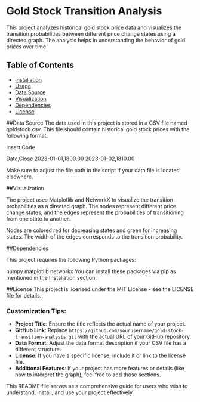 # Gold Stock Transition Analysis

This project analyzes historical gold stock price data and visualizes the transition probabilities between different price change states using a directed graph. The analysis helps in understanding the behavior of gold prices over time.

## Table of Contents

- [Installation](#installation)
- [Usage](#usage)
- [Data Source](#data-source)
- [Visualization](#visualization)
- [Dependencies](#dependencies)
- [License](#license)



##Data Source
The data used in this project is stored in a CSV file named goldstock.csv. This file should contain historical gold stock prices with the following format:

Insert Code

Date,Close
2023-01-01,1800.00
2023-01-02,1810.00

Make sure to adjust the file path in the script if your data file is located elsewhere.

##Visualization

The project uses Matplotlib and NetworkX to visualize the transition probabilities as a directed graph. The nodes represent different price change states, and the edges represent the probabilities of transitioning from one state to another.

Nodes are colored red for decreasing states and green for increasing states.
The width of the edges corresponds to the transition probability.

##Dependencies

This project requires the following Python packages:

numpy
matplotlib
networkx
You can install these packages via pip as mentioned in the Installation section.

##License
This project is licensed under the MIT License - see the LICENSE file for details.


### Customization Tips:
- **Project Title**: Ensure the title reflects the actual name of your project.
- **GitHub Link**: Replace `https://github.com/yourusername/gold-stock-transition-analysis.git` with the actual URL of your GitHub repository.
- **Data Format**: Adjust the data format description if your CSV file has a different structure.
- **License**: If you have a specific license, include it or link to the license file.
- **Additional Features**: If your project has more features or details (like how to interpret the graph), feel free to add those sections.

This README file serves as a comprehensive guide for users who wish to understand, install, and use your project effectively.
